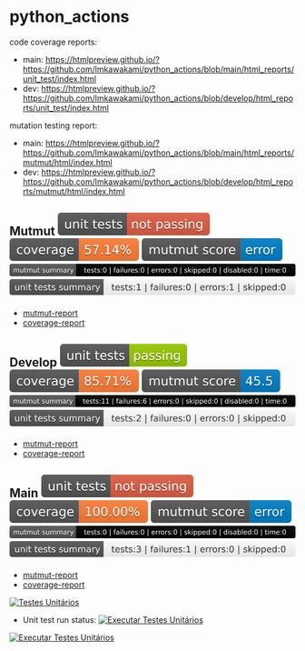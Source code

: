 # python_actions

code coverage reports:
- main: https://htmlpreview.github.io/?https://github.com/lmkawakami/python_actions/blob/main/html_reports/unit_test/index.html
- dev: https://htmlpreview.github.io/?https://github.com/lmkawakami/python_actions/blob/develop/html_reports/unit_test/index.html

mutation testing report:
- main: https://htmlpreview.github.io/?https://github.com/lmkawakami/python_actions/blob/main/html_reports/mutmut/html/index.html
- dev: https://htmlpreview.github.io/?https://github.com/lmkawakami/python_actions/blob/develop/html_reports/mutmut/html/index.html

## Mutmut ![](./mutmut/badges/unit_tests_run_badge.svg) ![](./mutmut/badges/unit_tests_coverage_badge.svg) ![](./mutmut/badges/mutmut_score_badge.svg) ![](./mutmut/badges/mutmut_summary_badge.svg) ![](./mutmut/badges/unit_tests_summary_badge.svg)
- [mutmut-report](./mutmut/mutmut/html/index.html)
- [coverage-report](./mutmut/unit_test/index.html)

## Develop ![](./develop/badges/unit_tests_run_badge.svg) ![](./develop/badges/unit_tests_coverage_badge.svg) ![](./develop/badges/mutmut_score_badge.svg) ![](./develop/badges/mutmut_summary_badge.svg) ![](./develop/badges/unit_tests_summary_badge.svg)
- [mutmut-report](./develop/mutmut/html/index.html)
- [coverage-report](./develop/unit_test/index.html)

## Main ![](./main/badges/unit_tests_run_badge.svg) ![](./main/badges/unit_tests_coverage_badge.svg) ![](./main/badges/mutmut_score_badge.svg) ![](./main/badges/mutmut_summary_badge.svg) ![](./main/badges/unit_tests_summary_badge.svg)
- [mutmut-report](./main/mutmut/html/index.html)
- [coverage-report](./main/unit_test/index.html)


[![Testes Unitários](https://github.com/lmkawakami/python_actions/actions/workflows/unit_test.yml/badge.svg)](https://github.com/lmkawakami/python_actions/actions/workflows/unit_test.yml)


- Unit test run status:
[![Executar Testes Unitários](https://github.com/lmkawakami/python_actions/actions/workflows/unit_test_run.yml/badge.svg)](https://github.com/lmkawakami/python_actions/actions/workflows/unit_test_run.yml)


<!-- badge de testes unitários -->
[![Executar Testes Unitários](https://github.com/lmkawakami/python_actions/actions/workflows/unit_test_run.yml/badge.svg)](https://github.com/lmkawakami/python_actions/actions/workflows/unit_test_run.yml)


